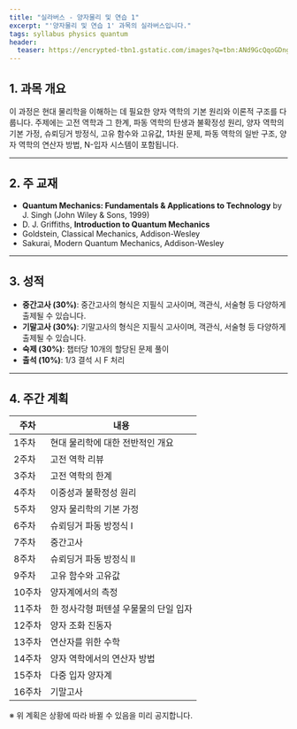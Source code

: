 ```yaml
---
title: "실라버스 - 양자물리 및 연습 1"
excerpt: "'양자물리 및 연습 1' 과목의 실라버스입니다."
tags: syllabus physics quantum
header:
  teaser: https://encrypted-tbn1.gstatic.com/images?q=tbn:ANd9GcQqoGDngbpKU_7jpFv4thAwH03rpQ8HZk7VXCkdFrS0IHbkrjgE
---
```


## 1. 과목 개요
이 과정은 현대 물리학을 이해하는 데 필요한 양자 역학의 기본 원리와 이론적 구조를 다룹니다. 주제에는 고전 역학과 그 한계, 파동 역학의 탄생과 불확정성 원리, 양자 역학의 기본 가정, 슈뢰딩거 방정식, 고유 함수와 고유값, 1차원 문제, 파동 역학의 일반 구조, 양자 역학의 연산자 방법, N-입자 시스템이 포함됩니다.

---

## 2. 주 교재
- **Quantum Mechanics: Fundamentals & Applications to Technology** by J. Singh (John Wiley & Sons, 1999)
- D. J. Griffiths, **Introduction to Quantum Mechanics** 
- Goldstein, Classical Mechanics, Addison-Wesley
- Sakurai, Modern Quantum Mechanics, Addison-Wesley

---

## 3. 성적
- **중간고사 (30%)**: 중간고사의 형식은 지필식 고사이며, 객관식, 서술형 등 다양하게 출제될 수 있습니다.
- **기말고사 (30%)**: 기말고사의 형식은 지필식 고사이며, 객관식, 서술형 등 다양하게 출제될 수 있습니다.
- **숙제 (30%)**: 챕터당 10개의 할당된 문제 풀이
- **출석 (10%)**: 1/3 결석 시 F 처리

---

## 4. 주간 계획

| 주차 | 내용 |
|------|------|
| 1주차 | 현대 물리학에 대한 전반적인 개요 |
| 2주차 | 고전 역학 리뷰 |
| 3주차 | 고전 역학의 한계 |
| 4주차 | 이중성과 불확정성 원리 |
| 5주차 | 양자 물리학의 기본 가정 |
| 6주차 | 슈뢰딩거 파동 방정식 I |
| 7주차 | 중간고사 |
| 8주차 | 슈뢰딩거 파동 방정식 II |
| 9주차 | 고유 함수와 고유값 |
| 10주차 | 양자계에서의 측정 |
| 11주차 | 한 정사각형 퍼텐셜 우물물의 단일 입자 |
| 12주차 | 양자 조화 진동자 |
| 13주차 | 연산자를 위한 수학 |
| 14주차 | 양자 역학에서의 연산자 방법 |
| 15주차 | 다중 입자 양자계 |
| 16주차 | 기말고사 |

※ 위 계획은 상황에 따라 바뀔 수 있음을 미리 공지합니다.